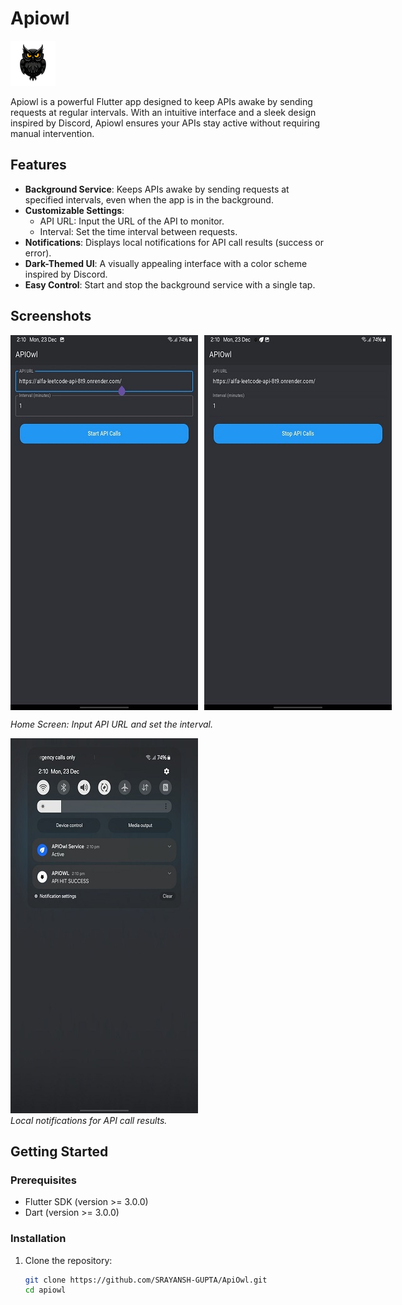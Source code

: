 # Apiowl

![Apiowl Logo](android/app/src/main/res/mipmap-hdpi/ic_launcher.png) <!-- Replace with your app's logo if available -->

Apiowl is a powerful Flutter app designed to keep APIs awake by sending requests at regular intervals. With an intuitive interface and a sleek design inspired by Discord, Apiowl ensures your APIs stay active without requiring manual intervention.

## Features

- **Background Service**: Keeps APIs awake by sending requests at specified intervals, even when the app is in the background.
- **Customizable Settings**:
  - API URL: Input the URL of the API to monitor.
  - Interval: Set the time interval between requests.
- **Notifications**: Displays local notifications for API call results (success or error).
- **Dark-Themed UI**: A visually appealing interface with a color scheme inspired by Discord.
- **Easy Control**: Start and stop the background service with a single tap.

## Screenshots

<!-- Add screenshots of the app -->
<div style="display: flex; gap: 10px; align-items: center;">
  <img src="readme_images/2.jpeg" alt="Home Screen" width="300" height = "600" />
  <img src="readme_images/1.jpeg" alt="Home Screen" width="300" height="600" />
</div>  

*Home Screen: Input API URL and set the interval.*

![Notifications](readme_images/3.jpeg)  
*Local notifications for API call results.*


## Getting Started

### Prerequisites

- Flutter SDK (version >= 3.0.0)
- Dart (version >= 3.0.0)

### Installation

1. Clone the repository:
   ```bash
   git clone https://github.com/SRAYANSH-GUPTA/ApiOwl.git
   cd apiowl
